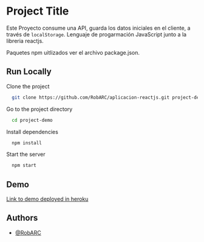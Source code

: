 
# Project Title

Este Proyecto consume una API, guarda los datos iniciales en el cliente, a través de `localStorage`. Lenguaje de progarmación JavaScript junto a la libreria reactjs.

Paquetes npm uitlizados ver el archivo package.json.




## Run Locally

Clone the project

```bash
  git clone https://github.com/RobARC/aplicacion-reactjs.git project-demo
```

Go to the project directory

```bash
  cd project-demo
```

Install dependencies

```bash
  npm install
```

Start the server

```bash
  npm start
```


## Demo

[Link to demo deployed in heroku](https://techni-reactjs.herokuapp.com/)


## Authors

- [@RobARC](https://www.github.com/RobARC)

